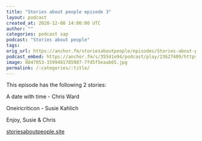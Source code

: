 ```yaml
---
title: "Stories about people episode 3"
layout: podcast
created_at: 2020-12-08 14:00:00 UTC
author: ""
categories: podcast sap
podcast: "Stories about people"
tags: 
orig_url: https://anchor.fm/storiesaboutpeople/episodes/Stories-about-people-episode-3-enfi6h
podcast_embed: https://anchor.fm/s/35541e94/podcast/play/23627409/https%3A%2F%2Fd3ctxlq1ktw2nl.cloudfront.net%2Fstaging%2F2020-11-7%2F22ca3b08-62d0-e07b-fc53-dd112cd03c19.mp3
image: 8847053-1599481785987-7fd5f5eaab65.jpg
permalink: /:categories/:title/
---
```

This episode has the following 2 stories:

A date with time - Chris Ward

Oneiricriticon - Susie Kahlich&nbsp;&nbsp;

Enjoy, Susie & Chris

[storiesaboutpeople.site](http://storiesaboutpeople.site/)